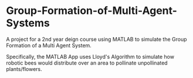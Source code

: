 # Group-Formation-of-Multi-Agent-Systems

A project for a 2nd year deign course using MATLAB to simulate the Group Formation of a Multi Agent System.

Specifically, the MATLAB App uses Lloyd's Algorithm to simulate how robotic bees would distribute over an area to pollinate unpollinated plants/flowers.
